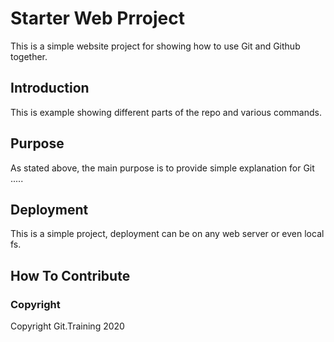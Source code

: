 # Starter Web Prroject

This is a simple website project for showing how to use Git and Github together.

## Introduction

This is example showing different parts of the  repo and various commands.

## Purpose

As stated above, the main purpose is to provide simple explanation for Git ..... 

## Deployment
This is a simple project, deployment can be on any web server or even local fs.

## How To Contribute

### Copyright
Copyright Git.Training 2020